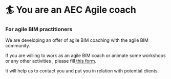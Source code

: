 # 🏄 You are an AEC Agile coach

### For agile BIM practitioners 

  
We are developing an offer of agile BIM coaching with the agile BIM community.  
   
If you are willing to work as an agile BIM coach or animate some workshops or any other activities , please fill[ this form](https://airtable.com/shrbhMGRK4zRIAQ7Y).   
  
It will help us to contact you and put you in relation with potential clients. 

